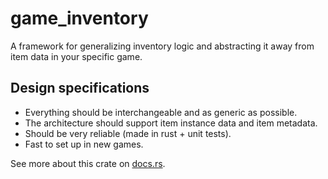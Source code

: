 # game_inventory

A framework for generalizing inventory logic and abstracting it away from
item data in your specific game.

## Design specifications

- Everything should be interchangeable and as generic as possible.
- The architecture should support item instance data and item metadata.
- Should be very reliable (made in rust + unit tests).
- Fast to set up in new games.

See more about this crate on [docs.rs](https://docs.rs/game_inventory/latest/game_inventory/).

